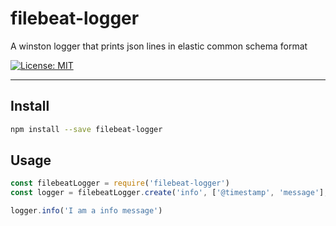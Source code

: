 # filebeat-logger
A winston logger that prints json lines in elastic common schema format

[![License: MIT](https://img.shields.io/badge/License-MIT-yellow.svg)](https://opensource.org/licenses/MIT)

---

## Install
```sh
npm install --save filebeat-logger
```

## Usage
```js
const filebeatLogger = require('filebeat-logger')
const logger = filebeatLogger.create('info', ['@timestamp', 'message'], ['error', 'warn']);

logger.info('I am a info message')
```
